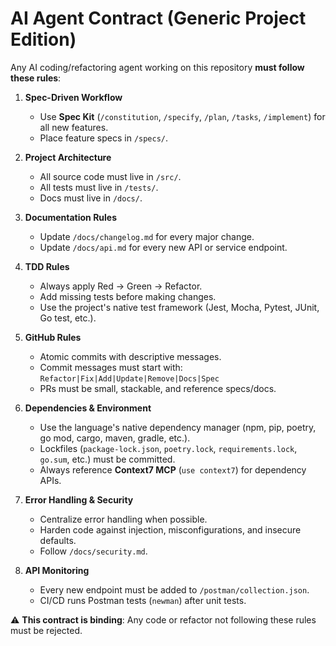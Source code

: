 # AI Agent Contract (Generic Project Edition)

Any AI coding/refactoring agent working on this repository **must follow these rules**:

1. **Spec-Driven Workflow**
   - Use **Spec Kit** (`/constitution`, `/specify`, `/plan`, `/tasks`, `/implement`) for all new features.
   - Place feature specs in `/specs/`.

2. **Project Architecture**
   - All source code must live in `/src/`.
   - All tests must live in `/tests/`.
   - Docs must live in `/docs/`.

3. **Documentation Rules**
   - Update `/docs/changelog.md` for every major change.
   - Update `/docs/api.md` for every new API or service endpoint.

4. **TDD Rules**
   - Always apply Red → Green → Refactor.
   - Add missing tests before making changes.
   - Use the project's native test framework (Jest, Mocha, Pytest, JUnit, Go test, etc.).

5. **GitHub Rules**
   - Atomic commits with descriptive messages.
   - Commit messages must start with:
     `Refactor|Fix|Add|Update|Remove|Docs|Spec`
   - PRs must be small, stackable, and reference specs/docs.

6. **Dependencies & Environment**
   - Use the language's native dependency manager (npm, pip, poetry, go mod, cargo, maven, gradle, etc.).
   - Lockfiles (`package-lock.json`, `poetry.lock`, `requirements.lock`, `go.sum`, etc.) must be committed.
   - Always reference **Context7 MCP** (`use context7`) for dependency APIs.

7. **Error Handling & Security**
   - Centralize error handling when possible.
   - Harden code against injection, misconfigurations, and insecure defaults.
   - Follow `/docs/security.md`.

8. **API Monitoring**
   - Every new endpoint must be added to `/postman/collection.json`.
   - CI/CD runs Postman tests (`newman`) after unit tests.

⚠️ **This contract is binding**: Any code or refactor not following these rules must be rejected.
